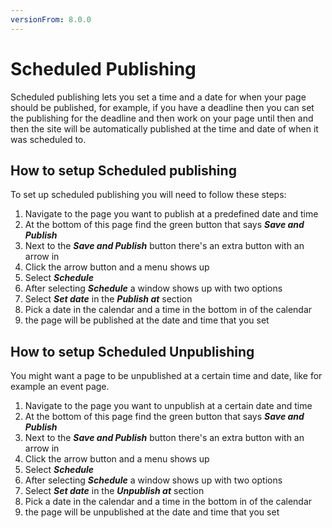 ```yaml
---
versionFrom: 8.0.0
---
```


# Scheduled Publishing

Scheduled publishing lets you set a time and a date for when your page should be published, for example, if you have a deadline then you can set the publishing for the deadline and then work on your page until then and then the site will be automatically published at the time and date of when it was scheduled to.

## How to setup Scheduled publishing

To set up scheduled publishing you will need to follow these steps:

1. Navigate to the page you want to publish at a predefined date and time
2. At the bottom of this page find the green button that says ***Save and Publish***
3. Next to the ***Save and Publish*** button there's an extra button with an arrow in
4. Click the arrow button and a menu shows up
5. Select ***Schedule***
6. After selecting ***Schedule*** a window shows up with two options
7. Select ***Set date*** in the ***Publish at*** section
8. Pick a date in the calendar and a time in the bottom in of the calendar
9. the page will be published at the date and time that you set

## How to setup Scheduled Unpublishing

You might want a page to be unpublished at a certain time and date, like for example an event page.

1. Navigate to the page you want to unpublish at a certain date and time
2. At the bottom of this page find the green button that says ***Save and Publish***
3. Next to the ***Save and Publish*** button there's an extra button with an arrow in
4. Click the arrow button and a menu shows up
5. Select ***Schedule***
6. After selecting ***Schedule*** a window shows up with two options
7. Select ***Set date*** in the ***Unpublish at*** section
8. Pick a date in the calendar and a time in the bottom in of the calendar
9. the page will be unpublished at the date and time that you set